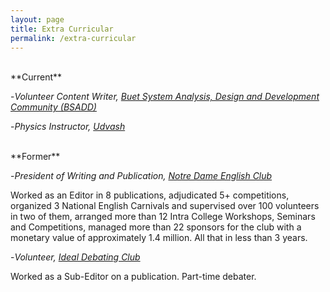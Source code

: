 ```yaml
---
layout: page
title: Extra Curricular
permalink: /extra-curricular
---
```

<style>
    #window-right {
    /* background: #a8ffbf; */
    background: #ccffd9;
}
</style>

<br>
**Current**  

-*Volunteer Content Writer, [Buet System Analysis, Design and Development Community (BSADD)](https://cse.buet.ac.bd/bsadd/)*  

-*Physics Instructor, [Udvash](https://udvash.com/)*  

<br>
**Former**

-*President of Writing and Publication, [Notre Dame English Club](https://www.facebook.com/ndecOfficial/)*  
 
Worked as an Editor in 8 publications, adjudicated 5+ competitions, organized 3 National English Carnivals and supervised over 100 volunteers in two of them, arranged more than 12 Intra College Workshops, Seminars and Competitions, managed more than 22 sponsors for the club with a monetary value of approximately 1.4 million. All that in less than 3 years.  

-*Volunteer, [Ideal Debating Club](https://www.facebook.com/idealdebatingclub/)*  

Worked as a Sub-Editor on a publication. Part-time debater.  
